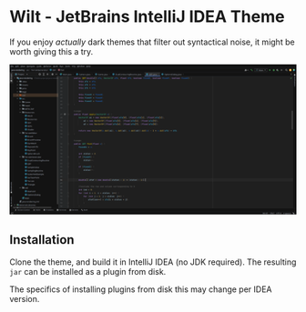 # Wilt - JetBrains IntelliJ IDEA Theme

If you enjoy *actually* dark themes that filter out syntactical noise, it might be worth giving this a try.

![Demo](https://raw.githubusercontent.com/thinnerthinker/jetbrains-wilt-theme/main/docs/full2.png)

## Installation

Clone the theme, and build it in IntelliJ IDEA (no JDK required). The resulting `jar` can be installed as a plugin from disk.

The specifics of installing plugins from disk this may change per IDEA version.